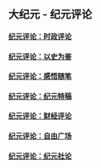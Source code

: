 ## 大纪元 - 纪元评论

#### [纪元评论：时政评论](indexes/nsc1025/README.md?05020330)
#### [纪元评论：以史为鉴](indexes/nsc1028/README.md?05020330)
#### [纪元评论：感悟随笔](indexes/nsc1035/README.md?05020330)
#### [纪元评论：纪元特稿](indexes/nsc424/README.md?05020330)
#### [纪元评论：财经评论](indexes/nsc1026/README.md?05020330)
#### [纪元评论：自由广场](indexes/nsc993/README.md?05020330)
#### [纪元评论：纪元社论](indexes/nsc422/README.md?05020330)
